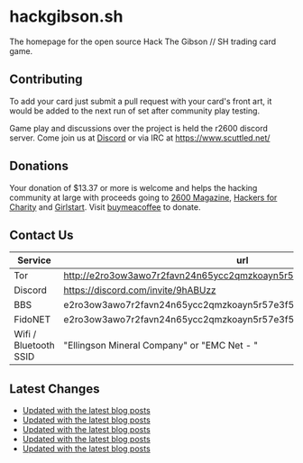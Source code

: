 # hackgibson.sh
The homepage for the open source Hack The Gibson // SH trading card game.


## Contributing

To add your card just submit a pull request with your card's front art, it would be added to the next run of set after community play testing.

Game play and discussions over the project is held the r2600 discord server. Come join us at [Discord](https://discord.com/invite/9hABUzz) or via IRC at https://www.scuttled.net/


## Donations

Your donation of $13.37 or more is welcome and helps the hacking community at large with proceeds going to [2600 Magazine](https://2600.com/), [Hackers for Charity](https://hackersforcharity.org) and [Girlstart](https://girlstart.org).  Visit [buymeacoffee](https://www.buymeacoffee.com/hackgibson.sh) to donate.


## Contact Us

Service | url
-|-
Tor | http://e2ro3ow3awo7r2favn24n65ycc2qmzkoayn5r57e3f56nvjwdcgg32ad.onion
Discord | https://discord.com/invite/9hABUzz
BBS | e2ro3ow3awo7r2favn24n65ycc2qmzkoayn5r57e3f56nvjwdcgg32ad.onion:23
FidoNET | e2ro3ow3awo7r2favn24n65ycc2qmzkoayn5r57e3f56nvjwdcgg32ad.onion:24554
Wifi / Bluetooth SSID | "Ellingson Mineral Company" or "EMC Net - <fidonet address>"

## Latest Changes
<!-- BLOG-POST-LIST:START -->
- [Updated with the latest blog posts](https://github.com/DFW2600/hackgibson.sh/commit/b93e8adf28848e61ca36bb8bca6b19512b2db8cc)
- [Updated with the latest blog posts](https://github.com/DFW2600/hackgibson.sh/commit/d3529e5ef480cbb463f2450c90a2a7aef29ff798)
- [Updated with the latest blog posts](https://github.com/DFW2600/hackgibson.sh/commit/dcdab4bb469122ffcf44f50cd794d46ce4e0ef76)
- [Updated with the latest blog posts](https://github.com/DFW2600/hackgibson.sh/commit/94687041333f48a651b0c8a8a356794006cc78bb)
- [Updated with the latest blog posts](https://github.com/DFW2600/hackgibson.sh/commit/0f22fc79df704639c20bae55e5da1ea0b965a57d)
<!-- BLOG-POST-LIST:END -->

